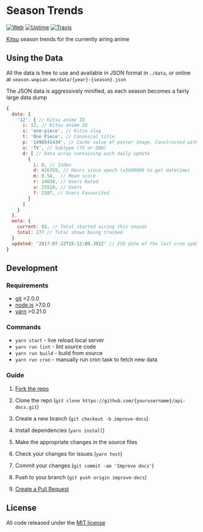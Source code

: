 # Season Trends

[![Web]][5]
[![Uptime]][5]
[![Travis]][3]

[Kitsu][0] season trends for the currently airing anime

## Using the Data

All the data is free to use and available in JSON format in `./data`, or online at `season.wopian.me/data/{year}-{season}.json`

The JSON data is aggressively minified, as each season becomes a fairly large data dump

```js
{
  data: {
    '12': { // Kitsu anime ID
      i: 12, // Kitsu anime ID
      s: 'one-piece', // Kitsu slug
      t: 'One Piece', // Canonical title
      p: '1490541434', // Cache value of poster image. Constructed with `media.kitsu.io/anime/poster_images/{i}/medium.jpg?{p}
      u: 'TV', // Subtype (TV or ONA)
      d: [ // Data array containing each daily update
        {
          i: 0, // Index
          d: 416359, // Hours since epoch (x3600000 to get datetime)
          m: 8.54,  // Mean score
          r: 14030, // Users Rated
          u: 25518, // Users
          f: 2387, // Users Favourited
        }
      ]
    }
  },
  meta: {
    current: 65, // Total started airing this season
    total: 277 // Total shows being tracked
  }
  updated: '2017-07-22T15:12:09.391Z' // ISO date of the last cron update
}
```

## Development

### Requirements

- [git](https://git-scm.com) >2.0.0
- [node.js](https://nodejs.org) >7.0.0
- [yarn](https://yarnpkg.com) >0.21.0

### Commands

- `yarn start` - live reload local server
- `yarn run lint` - lint source code
- `yarn run build` - build from source
- `yarn run cron` - manually run cron task to fetch new data

### Guide

1. [Fork the repo][1]

2. Clone the repo (`git clone https://github.com/{yourusername}/api-docs.git`)

3. Create a new branch (`git checkout -b improve-docs`)

4. Install dependencies (`yarn install`)

5. Make the appropriate changes in the source files

6. Check your changes for issues (`yarn test`)

7. Commit your changes (`git commit -am 'Improve docs'`)

8. Push to your branch (`git push origin improve-docs`)

9. [Create a Pull Request][2]

## License

All code released under the [MIT license][4]

[0]:https://kitsu.io
[1]:https://help.github.com/articles/fork-a-repo/#fork-an-example-repository
[2]:https://help.github.com/articles/creating-a-pull-request/#creating-the-pull-request
[3]:https://travis-ci.org/wopian/kitsu-season-trends
[4]:https://github.com/wopian/kitsu-season-trends/blob/master/LICENSE.md
[5]:https://season.moe

[travis]:https://img.shields.io/travis/wopian/kitsu-season-trends/master.svg?style=flat-square&label=linux
[web]:https://img.shields.io/website-up-down-green-red/https/season.wopian.me.svg?style=flat-square&label=web
[uptime]:https://img.shields.io/uptimerobot/ratio/7/m779133972-4da0d8f104f1d6ffaf921257.svg?style=flat-square
[Base 65503]:https://yarn.fyi/base-65503

